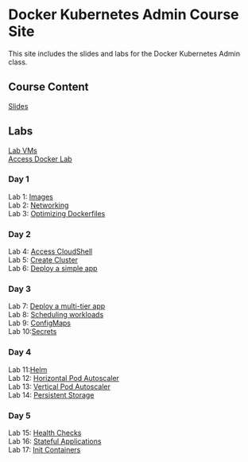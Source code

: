 # Docker Kubernetes Admin Course Site

This site includes the slides and labs for the Docker Kubernetes Admin class.

## Course Content   
[Slides](https://www.dropbox.com/sh/a05kk3lftdwnusk/AAD0J5rryZiX_tJP3Y7QKaJka?dl=0)   

## Labs
[Lab VMs](https://docs.google.com/spreadsheets/d/1hqMfSpDqjohHlOX_bwkYhIvntLVW6E8ktLa3uQLHL7k/edit?usp=sharing)   
[Access Docker Lab](labs/access_docker/)   

### Day 1 
Lab 1: [Images](labs/images/)   
Lab 2: [Networking](labs/networking/)   
Lab 3: [Optimizing Dockerfiles](labs/adv-dockerfile/) 

### Day 2   
Lab 4: [Access CloudShell](labs/lab-setup)   
Lab 5: [Create Cluster](labs/eks)   
Lab 6: [Deploy a simple app](labs/pods)   

### Day 3   
Lab 7: [Deploy a multi-tier app](labs/deployments)   
Lab 8: [Scheduling workloads](labs/scheduling)   
Lab 9: [ConfigMaps](labs/configmap)  
Lab 10:[Secrets](labs/secrets)   

### Day 4   
Lab 11:[Helm](labs/helm)   
Lab 12: [Horizontal Pod Autoscaler](labs/hpa)  
Lab 13: [Vertical Pod Autoscaler](labs/vpa)   
Lab 14: [Persistent Storage](labs/persistent-storage)   

### Day 5   
Lab 15: [Health Checks](labs/health-checks)   
Lab 16: [Stateful Applications](labs/stateful)    
Lab 17: [Init Containers](labs/init)    
